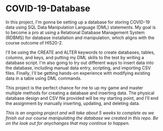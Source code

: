 # COVID-19-Database

In this project, I'm gonna be setting up a database for storing COVID-19 data using SQL Data Manipulation Language (DML) statements. My goal is to become a pro at using a Relational Database Management System (RDBMS) for database installation and manipulation, which aligns with the course outcome of HI520-2.

I'll be using the CREATE and ALTER keywords to create databases, tables, columns, and keys, and putting my DML skills to the test by writing a database script. I'm also going to try out different ways to insert data into the database, including manual data entry, scripting, and importing CSV files. Finally, I'll be getting hands-on experience with modifying existing data in a table using DML commands.  

This project is the perfect chance for me to up my game and master multiple methods for creating a database and inserting data. The physical database design and CSV file provided will be my starting point, and I'll end the assignment by manually inserting, updating, and deleting data.

*This is an ongoing project and will take about 5 weeks to complete as we finish out our course manipulating the database we created in this repo. Be on the look out for anychanges that may continue to happen.*
